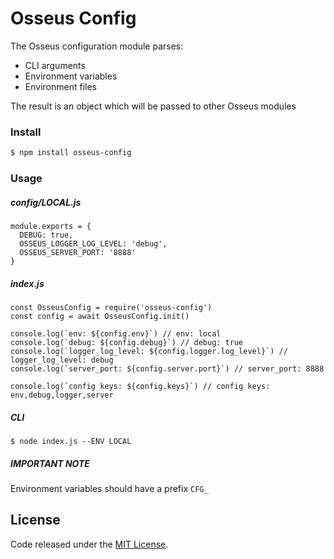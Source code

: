 # Osseus Config

The Osseus configuration module parses: 

* CLI arguments
* Environment variables
* Environment files

The result is an object which will be passed to other Osseus modules

### Install
```bash
$ npm install osseus-config
```

### Usage

##### config/LOCAL.js
```code
module.exports = {
  DEBUG: true,
  OSSEUS_LOGGER_LOG_LEVEL: 'debug',
  OSSEUS_SERVER_PORT: '8888'
}
```

##### index.js
```code
const OsseusConfig = require('osseus-config')
const config = await OsseusConfig.init()

console.log(`env: ${config.env}`) // env: local
console.log(`debug: ${config.debug}`) // debug: true
console.log(`logger_log_level: ${config.logger.log_level}`) // logger_log_level: debug
console.log(`server_port: ${config.server.port}`) // server_port: 8888

console.log(`config keys: ${config.keys}`) // config keys: env,debug,logger,server
```

##### CLI
```console
$ node index.js --ENV LOCAL
```

##### IMPORTANT NOTE
Environment variables should have a prefix `CFG_`

## License
Code released under the [MIT License](https://github.com/colucom/osseus-config/blob/master/LICENSE).